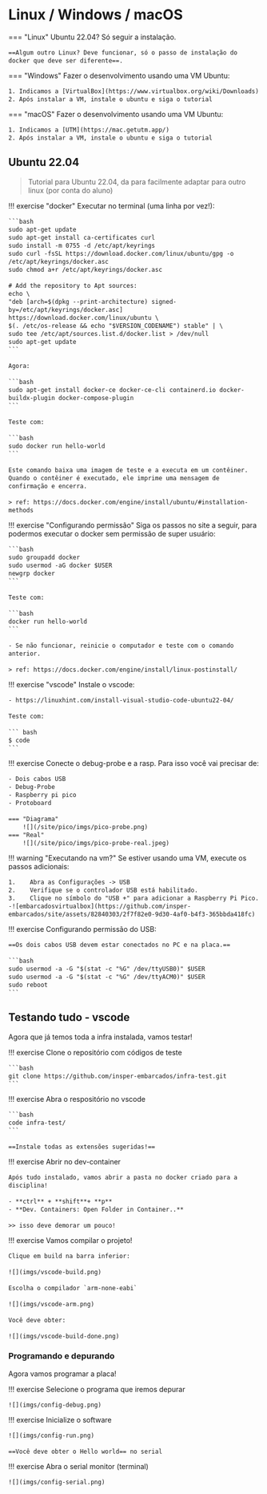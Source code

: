 # Linux / Windows / macOS

=== "Linux"
    Ubuntu 22.04? Só seguir a instalação. 
    
    ==Algum outro Linux? Deve funcionar, só o passo de instalação do docker que deve ser diferente==.

=== "Windows"
    Fazer o desenvolvimento usando uma VM Ubuntu:
    
    1. Indicamos a [VirtualBox](https://www.virtualbox.org/wiki/Downloads)
    2. Após instalar a VM, instale o ubuntu e siga o tutorial
	
=== "macOS"
    Fazer o desenvolvimento usando uma VM Ubuntu:
    
    1. Indicamos a [UTM](https://mac.getutm.app/)
    2. Após instalar a VM, instale o ubuntu e siga o tutorial

    
## Ubuntu 22.04

> Tutorial para Ubuntu 22.04, da para facilmente adaptar para outro linux (por conta do aluno)

!!! exercise "docker"
    Executar no terminal (uma linha por vez!):
    
    ```bash
    sudo apt-get update
    sudo apt-get install ca-certificates curl
    sudo install -m 0755 -d /etc/apt/keyrings
    sudo curl -fsSL https://download.docker.com/linux/ubuntu/gpg -o /etc/apt/keyrings/docker.asc
    sudo chmod a+r /etc/apt/keyrings/docker.asc

    # Add the repository to Apt sources:
    echo \
    "deb [arch=$(dpkg --print-architecture) signed-by=/etc/apt/keyrings/docker.asc] https://download.docker.com/linux/ubuntu \
    $(. /etc/os-release && echo "$VERSION_CODENAME") stable" | \
    sudo tee /etc/apt/sources.list.d/docker.list > /dev/null
    sudo apt-get update
    ```
    
    Agora:
    
    ```bash
    sudo apt-get install docker-ce docker-ce-cli containerd.io docker-buildx-plugin docker-compose-plugin
    ```
    
    Teste com:
    
    ```bash
    sudo docker run hello-world
    ```
    
    Este comando baixa uma imagem de teste e a executa em um contêiner. Quando o contêiner é executado, ele imprime uma mensagem de confirmação e encerra.

    > ref: https://docs.docker.com/engine/install/ubuntu/#installation-methods

!!! exercise "Configurando permissão"
    Siga os passos no site a seguir, para podermos executar o docker sem permissão de super usuário:
    

    ```bash
    sudo groupadd docker
    sudo usermod -aG docker $USER
    newgrp docker
    ```

    Teste com:
    
    ```bash
    docker run hello-world
    ```
    
    - Se não funcionar, reinicie o computador e teste com o comando anterior.

    > ref: https://docs.docker.com/engine/install/linux-postinstall/
    
!!! exercise "vscode"
    Instale o vscode:
    
    - https://linuxhint.com/install-visual-studio-code-ubuntu22-04/
    
    Teste com:
    
    ``` bash
    $ code 
    ```
    
<!--
!!! exercise "Wokwi-cli"

    1. Instale o wokwi-cli (simulador de sistemas embarcados)

    ```bash
    sudo snap install curl
    curl -L https://wokwi.com/ci/install.sh | sh
    ```
    
    2. Crie uma conta no site:
    
    - https://wokwi.com/

    3. Entre em: CI Tokens: https://wokwi.com/dashboard/ci
    
    ![](imgs/wokwi-token.png)
    
    4. Gere um token e copie o código
    
    5. Cole na última linha do arquivo `.bashrc`
    
    ```bash
    gedit ~/.bashrc
    ```
 -->
 
!!! exercise
    Conecte o debug-probe e a rasp. Para isso você vai precisar de:
    
    - Dois cabos USB
    - Debug-Probe
    - Raspberry pi pico
    - Protoboard
    
    === "Diagrama"
        ![](/site/pico/imgs/pico-probe.png)
    === "Real"
        ![](/site/pico/imgs/pico-probe-real.jpeg)
        
!!! warning "Executando na vm?"
    Se estiver usando uma VM, execute os passos adicionais:

    1.    Abra as Configurações -> USB
    2.    Verifique se o controlador USB está habilitado.
    3.    Clique no símbolo do "USB +" para adicionar a Raspberry Pi Pico.
    -![embarcadosvirtualbox](https://github.com/insper-embarcados/site/assets/82840303/2f7f82e0-9d30-4af0-b4f3-365bbda418fc)

!!! exercise
    Configurando permissão do USB:
    
    ==Os dois cabos USB devem estar conectados no PC e na placa.==
    
    ```bash
    sudo usermod -a -G "$(stat -c "%G" /dev/ttyUSB0)" $USER
    sudo usermod -a -G "$(stat -c "%G" /dev/ttyACM0)" $USER
    sudo reboot
    ```

## Testando tudo - vscode

Agora que já temos toda a infra instalada, vamos testar!

!!! exercise
    Clone o repositório com códigos de teste

    ```bash
    git clone https://github.com/insper-embarcados/infra-test.git
    ```

!!! exercise
    Abra o respositório no vscode

    ```bash
    code infra-test/
    ```

    ==Instale todas as extensões sugeridas!==

!!! exercise
    Abrir no dev-container

    Após tudo instalado, vamos abrir a pasta no docker criado para a disciplina! 

    - **ctrl** + **shift**+ **p**
    - **Dev. Containers: Open Folder in Container..**

    >> isso deve demorar um pouco!

!!! exercise 
    Vamos compilar o projeto!

    Clique em build na barra inferior:

    ![](imgs/vscode-build.png)

    Escolha o compilador `arm-none-eabi`

    ![](imgs/vscode-arm.png)

    Você deve obter:

    ![](imgs/vscode-build-done.png)

### Programando e depurando
    
Agora vamos programar a placa!
    
!!! exercise
    Selecione o programa que iremos depurar

    ![](imgs/config-debug.png)

!!! exercise
    Inicialize o software

    ![](imgs/config-run.png)

    ==Você deve obter o Hello world== no serial

!!! exercise
    Abra o serial monitor (terminal)

    ![](imgs/config-serial.png)
